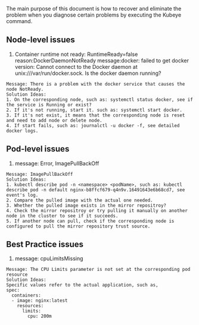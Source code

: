 The main purpose of this document is how to recover and eliminate the problem when you diagnose certain problems by executing the Kubeye command.

## Node-level issues

1. Container runtime not ready: RuntimeReady=false reason:DockerDaemonNotReady message:docker: failed to get docker version: Cannot connect to the Docker daemon at unix:///var/run/docker.sock. Is the docker daemon running?
```
Message: There is a problem with the docker service that causes the node NotReady.
Solution Ideas:
1. On the corresponding node, such as: systemctl status docker, see if the service is Running or exist?
2. If it's not running, start it. such as: systemctl start docker.
3. If it's not exist, it means that the corresponding node is reset and need to add node or delete node.
4. If start fails, such as: journalctl -u docker -f, see detailed docker logs.
```

## Pod-level issues

1. message: Error, ImagePullBackOff
```
Message: ImagePullBackOff
Solution Ideas:
1. kubectl describe pod -n <namespace> <podName>, such as: kubectl describe pod -n default nginx-b8ffcf679-q4n9v.16491643e6b68cd7, see event's log.
2. Compare the pulled image with the actual one needed.
3. Whether the pulled image exists in the mirror repositroy?
4. Check the mirror repositroy or try pulling it manually on another node in the cluster to see if it succeeds.
5. If another node can pull, check if the corresponding node is configured to pull the mirror repository trust source.
```

## Best Practice issues

1. message: cpuLimitsMissing
```
Message: The CPU Limits parameter is not set at the corresponding pod resource
Solution Ideas:
Specific values refer to the actual application, such as, 
spec:
  containers:
  - image: nginx:latest
    resources:
      limits:
        cpu: 200m
```